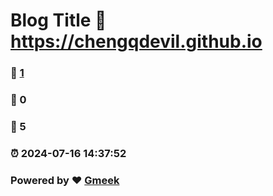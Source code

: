 # Blog Title :link: https://chengqdevil.github.io 
### :page_facing_up: [1](https://chengqdevil.github.io/tag.html) 
### :speech_balloon: 0 
### :hibiscus: 5 
### :alarm_clock: 2024-07-16 14:37:52 
### Powered by :heart: [Gmeek](https://github.com/Meekdai/Gmeek)
